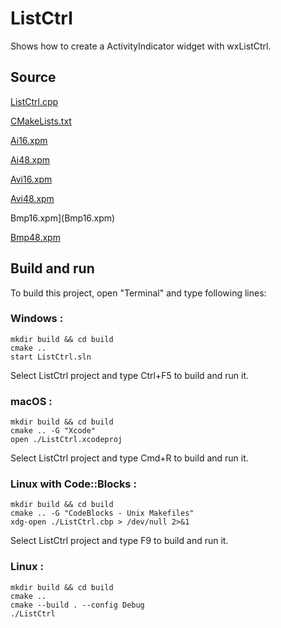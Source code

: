 # ListCtrl

Shows how to create a ActivityIndicator widget with wxListCtrl.

## Source

[ListCtrl.cpp](ListCtrl.cpp)

[CMakeLists.txt](CMakeLists.txt)

[Ai16.xpm](Ai16.xpm)

[Ai48.xpm](Ai48.xpm)

[Avi16.xpm](Avi16.xpm)

[Avi48.xpm](Avi48.xpm)

Bmp16.xpm](Bmp16.xpm)

[Bmp48.xpm](Bmp48.xpm)

## Build and run

To build this project, open "Terminal" and type following lines:

### Windows :

``` shell
mkdir build && cd build
cmake .. 
start ListCtrl.sln
```

Select ListCtrl project and type Ctrl+F5 to build and run it.

### macOS :

``` shell
mkdir build && cd build
cmake .. -G "Xcode"
open ./ListCtrl.xcodeproj
```

Select ListCtrl project and type Cmd+R to build and run it.

### Linux with Code::Blocks :

``` shell
mkdir build && cd build
cmake .. -G "CodeBlocks - Unix Makefiles"
xdg-open ./ListCtrl.cbp > /dev/null 2>&1
```

Select ListCtrl project and type F9 to build and run it.

### Linux :

``` shell
mkdir build && cd build
cmake .. 
cmake --build . --config Debug
./ListCtrl
```
